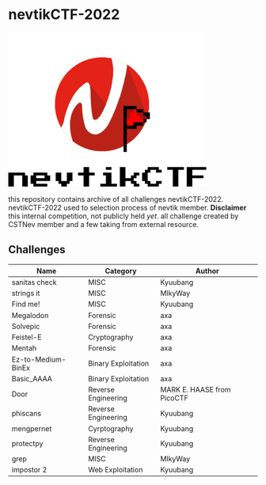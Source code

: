 # nevtikCTF-2022


<img src="https://github.com/NEVTIK-org/nevtikCTF-2022/blob/main/nevtikctf-home.png" style="zoom:40%;" />



this repository contains archive of all challenges nevtikCTF-2022. nevtikCTF-2022 used to selection process of nevtik member. **Disclaimer** this internal competition, not publicly held _yet_. all challenge created by CSTNev member and a few taking from external resource.  

## Challenges

| Name               | Category            | Author                     |
| ------------------ | ------------------- | -------------------------- |
| sanitas check      | MISC                | Kyuubang                   |
| strings it         | MISC                | MlkyWay                    |
| Find me!           | MISC                | Kyuubang                   |
| Megalodon          | Forensic            | axa                        |
| Solvepic           | Forensic            | axa                        |
| Feistel-E          | Cryptography        | axa                        |
| Mentah             | Forensic            | axa                        |
| Ez-to-Medium-BinEx | Binary Exploitation | axa                        |
| Basic_AAAA         | Binary Exploitation | axa                        |
| Door               | Reverse Engineering | MARK E. HAASE from PicoCTF |
| phiscans           | Reverse Engineering | Kyuubang                   |
| mengpernet         | Cyrptography        | Kyuubang                   |
| protectpy          | Reverse Engineering | Kyuubang                   |
| grep               | MISC                | MlkyWay                    |
| impostor 2         | Web Exploitation    | Kyuubang                   |



